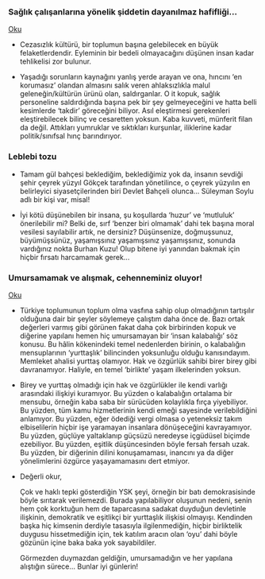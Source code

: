 ### Sağlık çalışanlarına yönelik şiddetin dayanılmaz hafifliği…

[Oku](http://www.diken.com.tr/saglik-calisanlarina-yonelik-siddetin-dayanilmaz-hafifligi/)

* Cezasızlık kültürü, bir toplumun başına gelebilecek en büyük
  felaketlerdendir. Eyleminin bir bedeli olmayacağını düşünen insan kadar
  tehlikelisi zor bulunur.

* Yaşadığı sorunların kaynağını yanlış yerde arayan ve ona, hıncını ‘en
  korumasız’ olandan almasını salık veren ahlaksızlıkla malul
  geleneğin/kültürün ürünü olan, saldırganlar. O it kopuk, sağlık personeline
  saldırdığında başına pek bir şey gelmeyeceğini ve hatta belli kesimlerde
  ‘takdir’ göreceğini biliyor. Asıl eleştirmesi gerekenleri eleştirebilecek
  bilinç ve cesaretten yoksun. Kaba kuvveti, münferit filan da değil. Attıkları
  yumruklar ve sıktıkları kurşunlar, iliklerine kadar politik/sınıfsal hınç
  barındırıyor.

### Leblebi tozu

* Tamam gül bahçesi beklediğim, beklediğimiz yok da, insanın sevdiği şehir
  çeyrek yüzyıl Gökçek tarafından yönetilince, o çeyrek yüzyılın en belirleyici
  siyasetçilerinden biri Devlet Bahçeli olunca... Süleyman Soylu adlı bir kişi
  var, misal!

* İyi kötü düşünebilen bir insana, şu koşullarda ‘huzur’ ve ‘mutluluk’
  önerilebilir mi? Belki de, sırf ‘benzer biri olmamak’ dahi tek başına moral
  vesilesi sayılabilir artık, ne dersiniz? Düşünsenize, doğmuşsunuz,
  büyümüşsünüz, yaşamışsınız yaşamışsınız yaşamışsınız, sonunda vardığınız
  nokta Burhan Kuzu! Olup bitene iyi yanından bakmak için hiçbir fırsatı
  harcamamak gerek...

### Umursamamak ve alışmak, cehenneminiz oluyor!

[Oku](http://www.diken.com.tr/umursamamak-ve-alismak-cehenneminiz-oluyor/)

* Türkiye toplumunun toplum olma vasfına sahip olup olmadığının tartışılır
  olduğuna dair bir şeyler söylemeye çalıştım daha önce de. Bazı ortak
  değerleri varmış gibi görünen fakat daha çok birbirinden kopuk ve diğerine
  yapılanı hemen hiç umursamayan bir ‘insan kalabalığı’ söz konusu. Bu hâlin
  kökenindeki temel nedenlerden birinin, o kalabalığın mensuplarının
  ‘yurttaşlık’ bilincinden yoksunluğu olduğu kanısındayım. Memleket ahalisi
  yurttaş olamıyor. Hak ve özgürlük sahibi birer birey gibi davranamıyor.
  Haliyle, en temel ‘birlikte’ yaşam ilkelerinden yoksun.

* Birey ve yurttaş olmadığı için hak ve özgürlükler ile kendi varlığı
  arasındaki ilişkiyi kuramıyor. Bu yüzden o kalabalığın ortalama bir mensubu,
  örneğin kaba saba bir sürücüden kolaylıkla fırça yiyebiliyor. Bu yüzden, tüm
  kamu hizmetlerinin kendi emeği sayesinde verilebildiğini anlamıyor. Bu
  yüzden, eğer ödediği vergi olmasa o yeteneksiz takım elbiselilerin hiçbir işe
  yaramayan insanlara dönüşeceğini kavrayamıyor. Bu yüzden, güçlüye yaltaklanıp
  güçsüzü neredeyse içgüdüsel biçimde ezebiliyor. Bu yüzden, eşitlik
  düşüncesinden böyle fersah fersah uzak. Bu yüzden, bir diğerinin dilini
  konuşamaması, inancını ya da diğer yönelimlerini özgürce yaşayamamasını dert
  etmiyor.

* Değerli okur,

  Çok ve haklı tepki gösterdiğin YSK şeyi, örneğin bir batı demokrasisinde
  böyle sırıtarak verilemezdi. Burada yapılabiliyor oluşunun nedeni, senin hem
  çok korktuğun hem de taparcasına sadakat duyduğun devletinle ilişkinin,
  demokratik ve eşitlikçi bir yurttaşlık ilişkisi olmayışı. Kendinden başka hiç
  kimsenin derdiyle tasasıyla ilgilenmediğin, hiçbir birliktelik duygusu
  hissetmediğin için, tek katılım aracın olan ‘oyu’ dahi böyle gözünün içine
  baka baka yok sayabildiler.

  Görmezden duymazdan geldiğin, umursamadığın ve her yapılana alıştığın
  sürece... Bunlar iyi günlerin!
